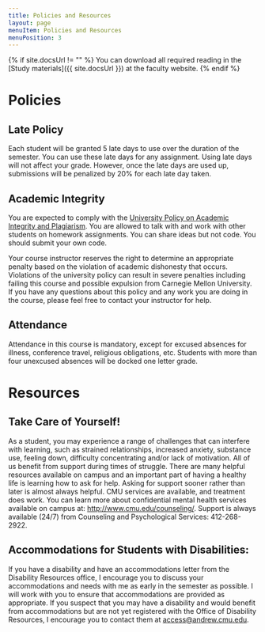 ```yaml
---
title: Policies and Resources
layout: page
menuItem: Policies and Resources
menuPosition: 3
---
```

{% if site.docsUrl != "" %}
You can download all required reading in the [Study materials]({{ site.docsUrl }}) at the faculty website.
{% endif %}

# Policies

## Late Policy

Each student will be granted 5 late days to use over the duration of the semester. You can use these late days for any assignment. Using late days will not affect your grade. However, once the late days are used up, submissions will be penalized by 20% for each late day taken. 

## Academic Integrity

You are expected to comply with the [University Policy on Academic Integrity and Plagiarism](https://www.cmu.edu/policies/). You are allowed to talk with and work with other students on homework assignments. You can share ideas but not code. You should submit your own code. 

Your course instructor reserves the right to determine an appropriate penalty based on the violation of academic dishonesty that occurs. Violations of the university policy can result in severe penalties including failing this course and possible expulsion from Carnegie Mellon University. If you have any questions about this policy and any work you are doing in the course, please feel free to contact your instructor for help.


## Attendance

Attendance in this course is mandatory, except for excused absences for illness, conference travel, religious obligations, etc. Students with more than four unexcused absences will be docked one letter grade.

# Resources

## Take Care of Yourself!

As a student, you may experience a range of challenges that can interfere with learning, such as strained relationships, increased anxiety, substance use, feeling down, difficulty concentrating and/or lack of motivation. All of us benefit from support during times of struggle. There are many helpful resources available on campus and an important part of having a healthy life is learning how to ask for help. Asking for support sooner rather than later is almost always helpful. CMU services are available, and treatment does work. You can learn more about confidential mental health services available on campus at: http://www.cmu.edu/counseling/. Support is always available (24/7) from Counseling and Psychological Services: 412-268-2922.

## Accommodations for Students with Disabilities:

If you have a disability and have an accommodations letter from the Disability Resources office, I encourage you to discuss your accommodations and needs with me as early in the semester as possible. I will work with you to ensure that accommodations are provided as appropriate. If you suspect that you may have a disability and would benefit from accommodations but are not yet registered with the Office of Disability Resources, I encourage you to contact them at access@andrew.cmu.edu.

<!--<ol>
{% assign syllabus = (site.syllabus | sort: "week") %}
{% for week in syllabus %}
  <li>
  	<a href="{{ site.baseurl }}{{ week.url }}">{{ week.title }}</a> 
  	{% for tag in week.tags %}
  		<b>#{{ tag }}</b>
  	{% endfor %}
  	({{ week.day }})</li>
{% endfor %}
</ol>-->
